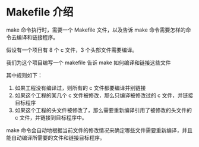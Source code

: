 # Makefile 介绍

make 命令执行时，需要一个 Makefile 文件，以及告诉 make 命令需要怎样的命令去编译和链接程序。

假设有一个项目有 8 个 c 文件，3 个头部文件需要编译。

我们为这个项目编写一个 makefile 告诉 make 如何编译和链接这些文件

其中规则如下：
1. 如果工程没有编译过，则所有的 c 文件都要编译并别链接
2. 如果这个工程的某几个 c 文件被修改，那么只编译被修改过的 c 文件，并链接目标程序
3. 如果这个工程的头文件被修改了，那么需要重新编译引用了被修改的头文件的 c 文件，并链接到目标程序中。

make 命令会自动地根据当前文件的修改情况来确定哪些文件需要重新编译，并且能自动编译所需要的文件和链接目标程序。